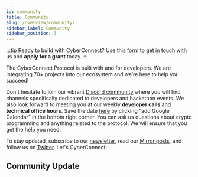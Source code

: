 ```yaml
---
id: community
title: Community
slug: /overview/community/
sidebar_label: Community
sidebar_position: 3
---
```


:::tip
Ready to build with CyberConnect? Use [this form](https://ktv82lrwjfl.typeform.com/to/buyv9uXh) to get in touch with us and **apply for a grant** today.
:::

The CyberConnect Protocol is built with and for developers. We are integrating 70+ projects into our ecosystem and we’re here to help you succeed!

Don't hesitate to join our vibrant [Discord community](https://discord.com/invite/cUc8VRGmPs) where you will find channels specifically dedicated to developers and hackathon events. We also look forward to meeting you at our weekly <strong>developer calls</strong> and <strong>technical office hours</strong>. Save the date [here](https://calendar.google.com/calendar/u/0/embed?src=c_jrfrb2dvlvpttf9jp6b2lrv0n8@group.calendar.google.com&ctz=America/Los_Angeles) by clicking “add Google Calendar” in the bottom right corner. You can ask us questions about crypto programming and anything related to the protocol. We will ensure that you get the help you need.

To stay updated, subscribe to our [newsletter](https://www.getrevue.co/profile/cyberconnect), read our [Mirror posts](https://mirror.xyz/cyberlab.eth), and follow us on [Twitter](https://twitter.com/CyberConnectHQ). Let's CyberConnect!

## Community Update
